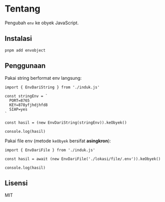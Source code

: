 # Tentang

Pengubah `env` ke obyek JavaScript.

## Instalasi

```
pnpm add envobject
```

## Penggunaan

Pakai string berformat env langsung:

```
import { EnvDariString } from './induk.js'

const stringEnv = `
  PORT=8765
  KEY=878yfjhdjhfd8
  SIAP=yes
`

const hasil = (new EnvDariString(stringEnv)).keObyek()

console.log(hasil)
```

Pakai file env (metode `keObyek` bersifat **asingkron**):

```
import { EnvDariFile } from './induk.js'

const hasil = await (new EnvDariFile('./lokasi/file/.env')).keObyek()

console.log(hasil)
```

## Lisensi

MIT